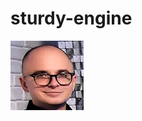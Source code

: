 # sturdy-engine
![Did](https://github.com/devil6x/sturdy-engine/raw/master/image_2019_12_27T11_13_36_303Z.png)
